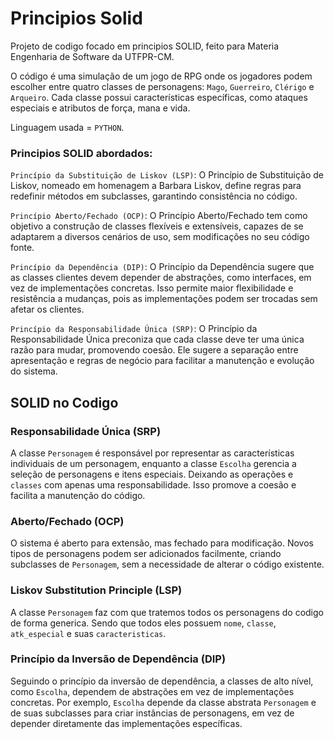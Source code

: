 # Principios Solid
Projeto de codigo focado em principios SOLID, feito para Materia Engenharia de Software da UTFPR-CM.

O código é uma simulação de um jogo de RPG onde os jogadores podem escolher entre quatro classes de personagens: `Mago`, `Guerreiro`, `Clérigo` e `Arqueiro`. Cada classe possui características específicas, como ataques especiais e atributos de força, mana e vida.

Linguagem usada = `PYTHON`.

### Principios SOLID abordados: 

`Princípio da Substituição de Liskov (LSP)`: O Princípio de Substituição de Liskov, nomeado em homenagem a Barbara Liskov, define regras para redefinir métodos em subclasses, garantindo consistência no código.

`Princípio Aberto/Fechado (OCP)`: O Princípio Aberto/Fechado tem como objetivo a construção de classes flexíveis e extensíveis, capazes de se adaptarem a diversos cenários de uso, sem modificações no seu código fonte.

`Princípio da Dependência (DIP)`: O Princípio da Dependência sugere que as classes clientes devem depender de abstrações, como interfaces, em vez de implementações concretas. Isso permite maior flexibilidade e resistência a mudanças, pois as implementações podem ser trocadas sem afetar os clientes. 

`Princípio da Responsabilidade Única (SRP)`: O Princípio da Responsabilidade Única preconiza que cada classe deve ter uma única razão para mudar, promovendo coesão. Ele sugere a separação entre apresentação e regras de negócio para facilitar a manutenção e evolução do sistema. 

## SOLID no Codigo


### Responsabilidade Única (SRP)

A classe `Personagem` é responsável por representar as características individuais de um personagem, enquanto a classe `Escolha` gerencia a seleção de personagens e itens especiais. Deixando as operações e `classes` com apenas uma responsabilidade. Isso promove a coesão e facilita a manutenção do código.

### Aberto/Fechado (OCP)

O sistema é aberto para extensão, mas fechado para modificação. Novos tipos de personagens podem ser adicionados facilmente, criando subclasses de `Personagem`, sem a necessidade de alterar o código existente.

### Liskov Substitution Principle (LSP)

A classe `Personagem` faz com que tratemos todos os personagens do codigo de forma generica. Sendo que todos eles possuem `nome`, `classe`, `atk_especial` e suas `caracteristicas`.

### Princípio da Inversão de Dependência (DIP)

Seguindo o princípio da inversão de dependência, a classes de alto nível, como `Escolha`, dependem de abstrações em vez de implementações concretas. Por exemplo, `Escolha` depende da classe abstrata `Personagem` e de suas subclasses para criar instâncias de personagens, em vez de depender diretamente das implementações específicas.
